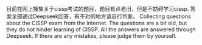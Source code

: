 目前在网上搜集关于cissp考试的题目，题目有点老旧，但是不妨碍学习cissp.
答案全部通过Deepseek回答，有不对的地方请自行判断。
Collecting questions about the CISSP exam from the Internet. 
The questions are a bit old, but they do not hinder learning of CISSP. 
All the answers are answered through Deepseek. 
If there are any mistakes, please judge them by yourself.
